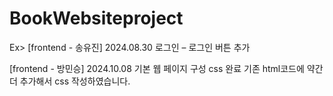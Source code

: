 # BookWebsiteproject

Ex> [frontend - 송유진] 2024.08.30 로그인 – 로그인 버튼 추가



[frontend - 방민승] 2024.10.08 기본 웹 페이지 구성 css 완료
기존 html코드에 약간 더 추가해서 css 작성하였습니다.

